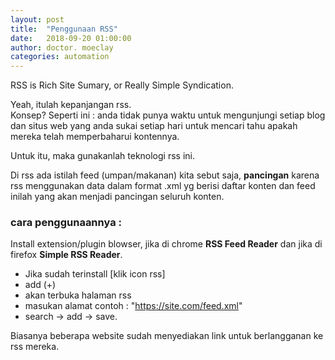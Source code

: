 ```yaml
---
layout: post
title:  "Penggunaan RSS"
date:   2018-09-20 01:00:00
author: doctor. moeclay
categories: automation
---
```


RSS is Rich Site Sumary, or Really Simple Syndication.

Yeah, itulah kepanjangan rss. <br>
Konsep? Seperti ini : anda tidak punya waktu untuk mengunjungi setiap blog dan situs web yang anda sukai setiap hari untuk mencari tahu apakah mereka telah memperbaharui kontennya.

Untuk itu, maka gunakanlah teknologi rss ini.

Di rss ada istilah feed (umpan/makanan) kita sebut saja, <b>pancingan</b> karena rss menggunakan data dalam format .xml yg berisi daftar konten dan feed inilah yang akan menjadi pancingan seluruh konten.

### cara penggunaannya : 

Install extension/plugin blowser, jika di chrome <b>RSS Feed Reader</b> dan jika di firefox <b>Simple RSS Reader</b>.

* Jika sudah terinstall [klik icon rss] 
* add (+) 
* akan terbuka halaman rss 
* masukan alamat contoh : "https://site.com/feed.xml" 
* search -> add -> save.

Biasanya beberapa website sudah menyediakan link untuk berlangganan ke rss mereka.
